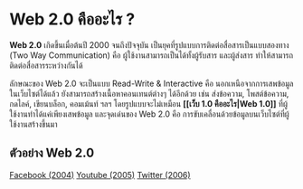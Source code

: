 # Web 2.0 คืออะไร ?

**Web 2.0** เกิดขึ้นเมื่อต้นปี 2000 จนถึงปัจจุบัน เป็นยุคที่รูปแบบการติดต่อสื่อสารเป็นแบบสองทาง (Two Way Communication) คือ ผู้ใช้งานสามารถเป็นได้ทั้งผู้รับสาร และผู้ส่งสาร ทำให้สามารถติดต่อสื่อสารระหว่างกันได้

ลักษณะของ Web 2.0 จะเป็นแบบ Read-Write & Interactive คือ นอกเหนือจากการเสพข้อมูลในเว็บไซต์ได้แล้ว ยังสามารถสร้างเนื้อหาคอนเทนต์ต่างๆ ได้อีกด้วย เช่น ส่งข้อความ, โพสต์ข้อความ, กดไลค์,  เขียนบล็อก, คอมเม้นท์  ฯลฯ โดยรูปแบบจะไม่เหมือน **[[เว็บ 1.0 คืออะไร|Web 1.0]]** ที่ผู้ใช้งานทำได้แค่เพียงเสพข้อมูล และจุดเด่นของ Web 2.0 คือ การขับเคลื่อนด้วยข้อมูลบนเว็บไซต์ที่ผู้ใช้งานสร้างขึ้นมา

## ตัวอย่าง Web 2.0
[Facebook (2004)](https://www.facebook.com/)
[Youtube (2005)](https://www.youtube.com/)
[Twitter (2006)](https://twitter.com/)
